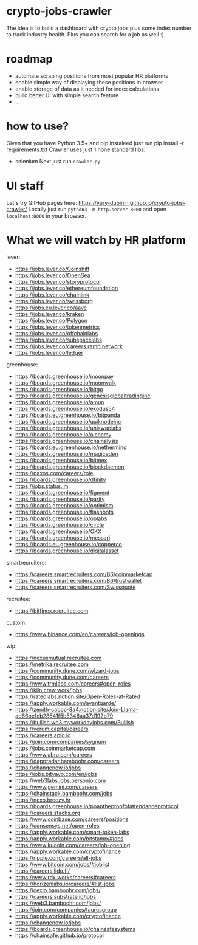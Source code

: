 # crypto-jobs-crawler
The idea is to build a dashboard with crypto jobs plus some index number to track industry health. Plus you can search for a job as well :)

# roadmap
- automate scraping positions from most popular HR platforms
- enable simple way of displaying these positions in browser
- enable storage of data as it needed for index calculations
- build better UI with simple search feature
- ...

# how to use?
Given that you have Python 3.5+ and pip instaleed just run pip install -r requirements.txt
Crawler uses just 1 none standard libs:
- selenium 
Next just run `crawler.py`

# UI staff
Let's try GitHub pages here: https://yury-dubinin.github.io/crypto-jobs-crawler/
Locally just run `python3 -m http.server 8000` and open `localhost:8000` in your browser.

# What we will watch by HR platform
lever:
- https://jobs.lever.co/Coinshift
- https://jobs.lever.co/OpenSea
- https://jobs.lever.co/storyprotocol
- https://jobs.lever.co/ethereumfoundation
- https://jobs.lever.co/chainlink
- https://jobs.lever.co/swissborg
- https://jobs.eu.lever.co/aave
- https://jobs.lever.co/kraken
- https://jobs.lever.co/Polygon
- https://jobs.lever.co/tokenmetrics
- https://jobs.lever.co/offchainlabs
- https://jobs.lever.co/subspacelabs
- https://jobs.lever.co/careers.ramp.network
- https://jobs.lever.co/ledger

greenhouse:
- https://boards.greenhouse.io/moonpay
- https://boards.greenhouse.io/moonwalk
- https://boards.greenhouse.io/bitgo
- https://boards.greenhouse.io/genesisglobaltradinginc
- https://boards.greenhouse.io/amun
- https://boards.greenhouse.io/exodus54
- https://boards.eu.greenhouse.io/bitpanda
- https://boards.greenhouse.io/quiknodeinc
- https://boards.greenhouse.io/uniswaplabs
- https://boards.greenhouse.io/alchemy
- https://boards.greenhouse.io/chainalysis
- https://boards.eu.greenhouse.io/nethermind
- https://boards.greenhouse.io/magiceden
- https://boards.greenhouse.io/bitmex
- https://boards.greenhouse.io/blockdaemon
- https://paxos.com/careers/role
- https://boards.greenhouse.io/dfinity
- https://jobs.status.im
- https://boards.greenhouse.io/figment
- https://boards.greenhouse.io/parity
- https://boards.greenhouse.io/optimism
- https://boards.greenhouse.io/flashbots
- https://boards.greenhouse.io/oplabs
- https://boards.greenhouse.io/circle
- https://boards.greenhouse.io/OKX
- https://boards.greenhouse.io/messari
- https://boards.eu.greenhouse.io/copperco
- https://boards.greenhouse.io/digitalasset

smartrecruiters:
- https://careers.smartrecruiters.com/B6/coinmarketcap
- https://careers.smartrecruiters.com/B6/trustwallet
- https://careers.smartrecruiters.com/Swissquote

recruitee:
- https://bitfinex.recruitee.com

custom:
- https://www.binance.com/en/careers/job-openings

wip:
- https://nexusmutual.recruitee.com
- https://metrika.recruitee.com
- https://community.dune.com/wizard-jobs
- https://community.dune.com/careers
- https://www.trmlabs.com/careers#open-roles
- https://kiln.crew.work/jobs
- https://ratedlabs.notion.site/Open-Roles-at-Rated
- https://apply.workable.com/avantgarde/
- https://zenith-caboc-8a4.notion.site/Join-Llama-ad66be1cb28541f5b5346aa37d192b79
- https://bullish.wd3.myworkdayjobs.com/Bullish
- https://verum.capital/careers
- https://careers.aplo.io
- https://join.com/companies/sygnum
- https://jobs.coinmarketcap.com
- https://www.abra.com/careers
- https://dappradar.bamboohr.com/careers
- https://changenow.io/jobs
- https://jobs.bitvavo.com/en/jobs
- https://web3labs.jobs.personio.com
- https://www.gemini.com/careers
- https://chainstack.bamboohr.com/jobs
- https://nexo.breezy.hr
- https://boards.greenhouse.io/poaptheproofofattendanceprotocol
- https://careers.stacks.org
- https://www.coinbase.com/careers/positions
- https://consensys.net/open-roles
- https://apply.workable.com/smart-token-labs
- https://apply.workable.com/bitstamp/#jobs
- https://www.kucoin.com/careers/job-opening
- https://apply.workable.com/cryptofinance
- https://ripple.com/careers/all-jobs
- https://www.bitcoin.com/jobs/#joblist
- https://careers.lido.fi/
- https://www.rdx.works/careers#careers
- https://horizenlabs.io/careers/#list-jobs
- https://cexio.bamboohr.com/jobs/
- https://careers.substrate.io/jobs
- https://web3.bamboohr.com/jobs/
- https://join.com/companies/taurusgroup
- https://apply.workable.com/cryptofinance
- https://changenow.io/jobs
- https://boards.greenhouse.io/chainsafesystems
- https://chainsafe.github.io/protocol

